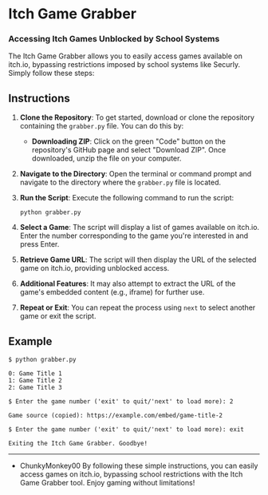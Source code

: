 # Itch Game Grabber

### Accessing Itch Games Unblocked by School Systems

The Itch Game Grabber allows you to easily access games available on itch.io, bypassing restrictions imposed by school systems like Securly. Simply follow these steps:

## Instructions

1. **Clone the Repository**: To get started, download or clone the repository containing the `grabber.py` file. You can do this by:

   - **Downloading ZIP**: Click on the green "Code" button on the repository's GitHub page and select "Download ZIP". Once downloaded, unzip the file on your computer.

2. **Navigate to the Directory**: Open the terminal or command prompt and navigate to the directory where the `grabber.py` file is located.

3. **Run the Script**: Execute the following command to run the script:
   ```
   python grabber.py
   ```

4. **Select a Game**: The script will display a list of games available on itch.io. Enter the number corresponding to the game you're interested in and press Enter.

5. **Retrieve Game URL**: The script will then display the URL of the selected game on itch.io, providing unblocked access.

6. **Additional Features**: It may also attempt to extract the URL of the game's embedded content (e.g., iframe) for further use.

7. **Repeat or Exit**: You can repeat the process using `next` to select another game or exit the script.

## Example

```
$ python grabber.py

0: Game Title 1
1: Game Title 2
2: Game Title 3

$ Enter the game number ('exit' to quit/'next' to load more): 2

Game source (copied): https://example.com/embed/game-title-2

$ Enter the game number ('exit' to quit/'next' to load more): exit

Exiting the Itch Game Grabber. Goodbye!
```

---
- ChunkyMonkey00
By following these simple instructions, you can easily access games on itch.io, bypassing school restrictions with the Itch Game Grabber tool. Enjoy gaming without limitations!
